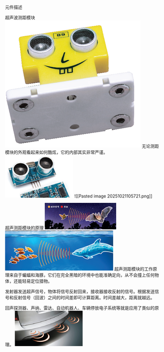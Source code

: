 元件描述

超声波测距模块
![](019p1.png)
无论测距模块的外观看起来如何酷炫，它的内部其实非常严谨。
![](019p4.png)
![[Pasted image 20251021105721.png]]

超声测距模块的原理
![](019p2.png)
![](019p3.png)
超声测距模块的工作原理来自于蝙蝠和海豚，它们在完全黑暗的环境中也能准确定向，从不会撞上任何物体，还能轻易定位猎物。

发射器发送超声信号，物体将信号反射回来，接收器接收反射的信号。根据发送信号和反射信号（回波）之间的时间差即可计算距离。时间差越大，距离就越远。

回声探测器、声纳、雷达、自动机器人、车辆停放电子系统等就是应用了类似的原理。
![](019p5.png)